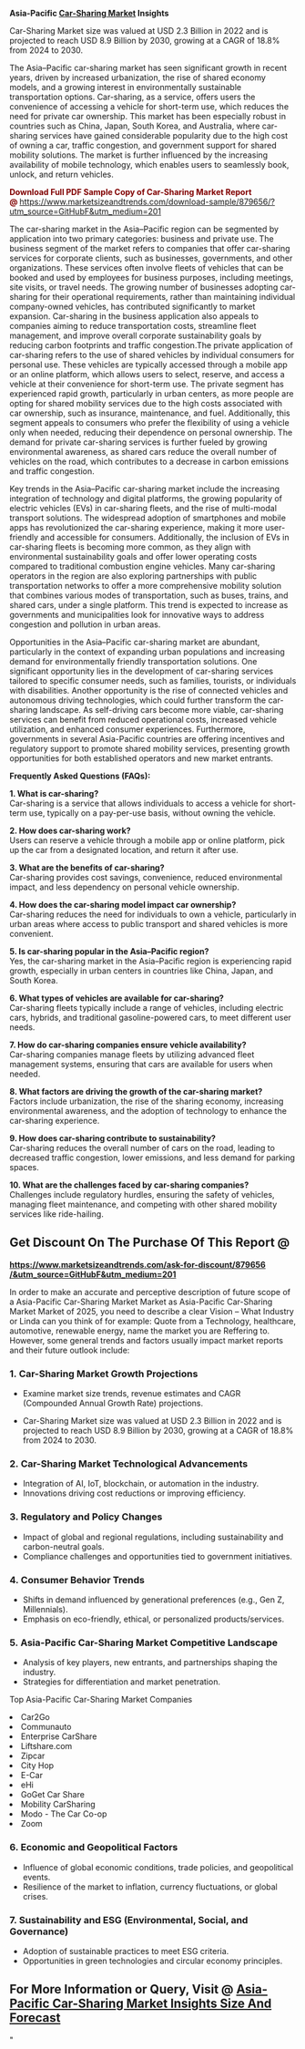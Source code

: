 <p><strong>Asia-Pacific&nbsp;<a href=""https://www.marketsizeandtrends.com/download-sample/879656/&amp;utm_source=GitHubF&amp;utm_medium=201"">Car-Sharing Market</a> Insights</strong></p><p>Car-Sharing Market size was valued at USD 2.3 Billion in 2022 and is projected to reach USD 8.9 Billion by 2030, growing at a CAGR of 18.8% from 2024 to 2030.</p><p><p>The Asia–Pacific car-sharing market has seen significant growth in recent years, driven by increased urbanization, the rise of shared economy models, and a growing interest in environmentally sustainable transportation options. Car-sharing, as a service, offers users the convenience of accessing a vehicle for short-term use, which reduces the need for private car ownership. This market has been especially robust in countries such as China, Japan, South Korea, and Australia, where car-sharing services have gained considerable popularity due to the high cost of owning a car, traffic congestion, and government support for shared mobility solutions. The market is further influenced by the increasing availability of mobile technology, which enables users to seamlessly book, unlock, and return vehicles. <p><strong><span style="color: #800000;">Download Full PDF Sample Copy of Car-Sharing Market Report @</span>&nbsp;</strong><a href="https://www.marketsizeandtrends.com/download-sample/879656/?utm_source=GitHubF&amp;utm_medium=201" target="_blank">https://www.marketsizeandtrends.com/download-sample/879656/?utm_source=GitHubF&amp;utm_medium=201</a></p></p><p>The car-sharing market in the Asia–Pacific region can be segmented by application into two primary categories: business and private use. The business segment of the market refers to companies that offer car-sharing services for corporate clients, such as businesses, governments, and other organizations. These services often involve fleets of vehicles that can be booked and used by employees for business purposes, including meetings, site visits, or travel needs. The growing number of businesses adopting car-sharing for their operational requirements, rather than maintaining individual company-owned vehicles, has contributed significantly to market expansion. Car-sharing in the business application also appeals to companies aiming to reduce transportation costs, streamline fleet management, and improve overall corporate sustainability goals by reducing carbon footprints and traffic congestion.The private application of car-sharing refers to the use of shared vehicles by individual consumers for personal use. These vehicles are typically accessed through a mobile app or an online platform, which allows users to select, reserve, and access a vehicle at their convenience for short-term use. The private segment has experienced rapid growth, particularly in urban centers, as more people are opting for shared mobility services due to the high costs associated with car ownership, such as insurance, maintenance, and fuel. Additionally, this segment appeals to consumers who prefer the flexibility of using a vehicle only when needed, reducing their dependence on personal ownership. The demand for private car-sharing services is further fueled by growing environmental awareness, as shared cars reduce the overall number of vehicles on the road, which contributes to a decrease in carbon emissions and traffic congestion.<p>Key trends in the Asia–Pacific car-sharing market include the increasing integration of technology and digital platforms, the growing popularity of electric vehicles (EVs) in car-sharing fleets, and the rise of multi-modal transport solutions. The widespread adoption of smartphones and mobile apps has revolutionized the car-sharing experience, making it more user-friendly and accessible for consumers. Additionally, the inclusion of EVs in car-sharing fleets is becoming more common, as they align with environmental sustainability goals and offer lower operating costs compared to traditional combustion engine vehicles. Many car-sharing operators in the region are also exploring partnerships with public transportation networks to offer a more comprehensive mobility solution that combines various modes of transportation, such as buses, trains, and shared cars, under a single platform. This trend is expected to increase as governments and municipalities look for innovative ways to address congestion and pollution in urban areas.<p>Opportunities in the Asia–Pacific car-sharing market are abundant, particularly in the context of expanding urban populations and increasing demand for environmentally friendly transportation solutions. One significant opportunity lies in the development of car-sharing services tailored to specific consumer needs, such as families, tourists, or individuals with disabilities. Another opportunity is the rise of connected vehicles and autonomous driving technologies, which could further transform the car-sharing landscape. As self-driving cars become more viable, car-sharing services can benefit from reduced operational costs, increased vehicle utilization, and enhanced consumer experiences. Furthermore, governments in several Asia-Pacific countries are offering incentives and regulatory support to promote shared mobility services, presenting growth opportunities for both established operators and new market entrants.<p><strong>Frequently Asked Questions (FAQs):</strong></p><p><strong>1. What is car-sharing?</strong><br>Car-sharing is a service that allows individuals to access a vehicle for short-term use, typically on a pay-per-use basis, without owning the vehicle.</p><p><strong>2. How does car-sharing work?</strong><br>Users can reserve a vehicle through a mobile app or online platform, pick up the car from a designated location, and return it after use.</p><p><strong>3. What are the benefits of car-sharing?</strong><br>Car-sharing provides cost savings, convenience, reduced environmental impact, and less dependency on personal vehicle ownership.</p><p><strong>4. How does the car-sharing model impact car ownership?</strong><br>Car-sharing reduces the need for individuals to own a vehicle, particularly in urban areas where access to public transport and shared vehicles is more convenient.</p><p><strong>5. Is car-sharing popular in the Asia–Pacific region?</strong><br>Yes, the car-sharing market in the Asia–Pacific region is experiencing rapid growth, especially in urban centers in countries like China, Japan, and South Korea.</p><p><strong>6. What types of vehicles are available for car-sharing?</strong><br>Car-sharing fleets typically include a range of vehicles, including electric cars, hybrids, and traditional gasoline-powered cars, to meet different user needs.</p><p><strong>7. How do car-sharing companies ensure vehicle availability?</strong><br>Car-sharing companies manage fleets by utilizing advanced fleet management systems, ensuring that cars are available for users when needed.</p><p><strong>8. What factors are driving the growth of the car-sharing market?</strong><br>Factors include urbanization, the rise of the sharing economy, increasing environmental awareness, and the adoption of technology to enhance the car-sharing experience.</p><p><strong>9. How does car-sharing contribute to sustainability?</strong><br>Car-sharing reduces the overall number of cars on the road, leading to decreased traffic congestion, lower emissions, and less demand for parking spaces.</p><p><strong>10. What are the challenges faced by car-sharing companies?</strong><br>Challenges include regulatory hurdles, ensuring the safety of vehicles, managing fleet maintenance, and competing with other shared mobility services like ride-hailing.</p></p><h2><strong>Get Discount On The Purchase Of This Report @&nbsp;</strong></h2><p><strong><a href=""https://www.marketsizeandtrends.com/ask-for-discount/879656/&amp;utm_source=GitHubF&amp;utm_medium=201"" target=""_blank"">https://www.marketsizeandtrends.com/ask-for-discount/879656<br />/&amp;utm_source=GitHubF&amp;utm_medium=201</a></strong></p><p>In order to make an accurate and perceptive description of future scope of a Asia-Pacific&nbsp;Car-Sharing Market Market as Asia-Pacific&nbsp;Car-Sharing Market Market of 2025, you need to describe a clear Vision &ndash; What Industry or Linda can you think of for example: Quote from a Technology, healthcare, automotive, renewable energy, name the market you are Reffering to. However, some general trends and factors usually impact market reports and their future outlook include:</p><h3>1.&nbsp;<strong>Car-Sharing Market Growth Projections</strong></h3><ul><li>Examine market size trends, revenue estimates and CAGR (Compounded Annual Growth Rate) projections.</li><li><p>Car-Sharing Market size was valued at USD 2.3 Billion in 2022 and is projected to reach USD 8.9 Billion by 2030, growing at a CAGR of 18.8% from 2024 to 2030.</p></li></ul><h3>2.&nbsp;<strong>Car-Sharing Market Technological Advancements</strong></h3><ul><li>Integration of AI, IoT, blockchain, or automation in the industry.</li><li>Innovations driving cost reductions or improving efficiency.</li></ul><h3>3.&nbsp;<strong>Regulatory and Policy Changes</strong></h3><ul><li>Impact of global and regional regulations, including sustainability and carbon-neutral goals.</li><li>Compliance challenges and opportunities tied to government initiatives.</li></ul><h3>4.&nbsp;<strong>Consumer Behavior Trends</strong></h3><ul><li>Shifts in demand influenced by generational preferences (e.g., Gen Z, Millennials).</li><li>Emphasis on eco-friendly, ethical, or personalized products/services.</li></ul><h3>5.&nbsp;<strong>Asia-Pacific Car-Sharing Market Competitive Landscape</strong></h3><ul><li>Analysis of key players, new entrants, and partnerships shaping the industry.</li><li>Strategies for differentiation and market penetration.</li></ul><p data-pm-slice=""1 1 []"">Top Asia-Pacific Car-Sharing Market Companies</p><div data-test-id=""""><p><li>Car2Go</li><li> Communauto</li><li> Enterprise CarShare</li><li> Liftshare.com</li><li> Zipcar</li><li> City Hop</li><li> E-Car</li><li> eHi</li><li> GoGet Car Share</li><li> Mobility CarSharing</li><li> Modo - The Car Co-op</li><li> Zoom</li></p></div><h3>6.&nbsp;<strong>Economic and Geopolitical Factors</strong></h3><ul><li>Influence of global economic conditions, trade policies, and geopolitical events.</li><li>Resilience of the market to inflation, currency fluctuations, or global crises.</li></ul><h3>7.&nbsp;<strong>Sustainability and ESG (Environmental, Social, and Governance)</strong></h3><ul><li>Adoption of sustainable practices to meet ESG criteria.</li><li>Opportunities in green technologies and circular economy principles.</li></ul><h2><strong>For More Information or Query, Visit @&nbsp;</strong><a href=""https://www.verifiedmarketreports.com/product/car-sharing-market/"" target=""_blank"">Asia-Pacific Car-Sharing Market Insights Size And Forecast</a></h2>"
